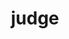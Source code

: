 ---
layout: smileys&emotion
title: judge
emoji: judge
permalink: 🧑‍⚖️.html
image: assets/img/3moji/judge.png
---